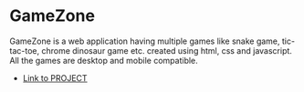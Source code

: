 # GameZone

GameZone is a web application having multiple games like snake game, tic-tac-toe, chrome dinosaur game etc. created using html, css and javascript.
All the games are desktop and mobile compatible. 

- [Link to PROJECT](https://kyouma-san.github.io/GameZone/) 
